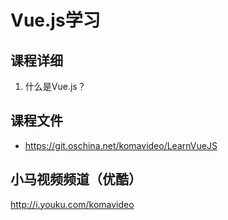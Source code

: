 Vue.js学习
========

## 课程详细

01. 什么是Vue.js？

## 课程文件

* https://git.oschina.net/komavideo/LearnVueJS

## 小马视频频道（优酷）

http://i.youku.com/komavideo
